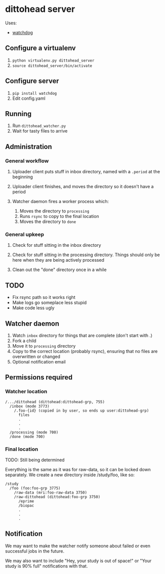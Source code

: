 # dittohead server

Uses:

- [watchdog](http://pythonhosted.org/watchdog/)


## Configure a virtualenv

1. `python virtualenv.py dittohead_server`
2. `source dittohead_server/bin/activate`


## Configure server

1. `pip install watchdog`
2. Edit config.yaml


## Running

1. Run `dittohead_watcher.py`
2. Wait for tasty files to arrive


## Administration

### General workflow

1. Uploader client puts stuff in inbox directory, named with a `.period` at the beginning

2. Uploader client finishes, and moves the directory so it doesn't have a period

3. Watcher daemon fires a worker process which:
    1. Moves the directory to `processing`
    2. Runs `rsync` to copy to the final location
    3. Moves the directory to `done`
   

### General upkeep

1. Check for stuff sitting in the inbox directory

2. Check for stuff sitting in the processing directory. Things should only be here when they are being actively processed

3. Clean out the "done" directory once in a while


## TODO

- Fix rsync path so it works right
- Make logs go someplace less stupid
- Make code less ugly


## Watcher daemon

1. Watch `inbox` directory for things that are complete (don't start with .)
2. Fork a child
3. Move it to `processing` directory
4. Copy to the correct location (probably rsync), ensuring that no files are overwritten or changed
5. Optional notification email


## Permissions required

### Watcher location

    /.../dittohead (dittohead:dittohead-grp, 755)
      /inbox (mode 3773)
        /.foo-{id} (copied in by user, so ends up user:dittohead-grp)
          files
          .
          .
          .
      /processing (mode 700)
      /done (mode 700)

### Final location

TODO: Still being determined

Everything is the same as it was for raw-data, so it can be locked down separately. We create a new directory inside /study/foo, like so:

    /study
      /foo (foo:foo-grp 3775)
        /raw-data (mri:foo-raw-data 3750)
        /raw-dittohead (dittohead:foo-grp 3750)
          /eprime
          /biopac
          .
          .
          .


## Notification

We may want to make the watcher notify someone about failed or even successful jobs in the future.

We may also want to include "Hey, your study is out of space!" or "Your study is 90% full" notifications with that.


